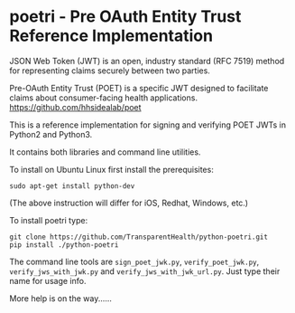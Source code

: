 poetri - Pre OAuth Entity Trust Reference Implementation
========================================================


JSON Web Token (JWT) is an open, industry standard (RFC 7519) method for representing 
claims securely between two parties.

Pre-OAuth Entity Trust (POET) is a specific JWT designed to facilitate claims about consumer-facing
health applications. https://github.com/hhsidealab/poet 

This is a reference implementation for signing and verifying POET JWTs in Python2 and Python3.

It contains both libraries and command line utilities.

To install on Ubuntu Linux first install the prerequisites:

    sudo apt-get install python-dev

(The above instruction will differ for iOS, Redhat, Windows, etc.)

To install poetri type:


    git clone https://github.com/TransparentHealth/python-poetri.git
    pip install ./python-poetri

The command line tools are  `sign_poet_jwk.py`, `verify_poet_jwk.py`, `verify_jws_with_jwk.py`
and `verify_jws_with_jwk_url.py`. Just type their name for usage info.


More help is on the way......